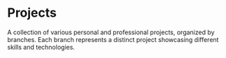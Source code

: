 # Projects
A collection of various personal and professional projects, organized by branches. Each branch represents a distinct project showcasing different skills and technologies.
